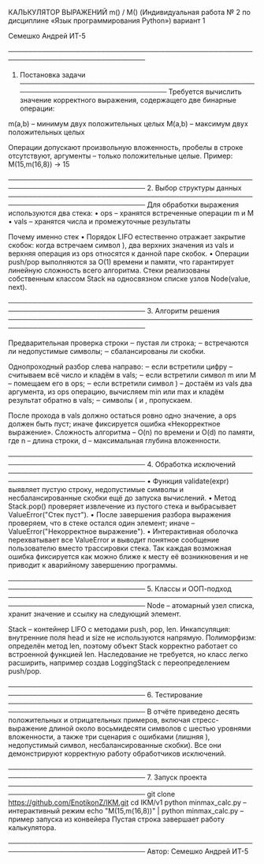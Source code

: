 КАЛЬКУЛЯТОР ВЫРАЖЕНИЙ m() / M()
(Индивидуальная работа № 2 по дисциплине «Язык программирования Python»)
вариант 1

Семешко Андрей ИТ-5

──────────────────────────────────────────────────────────────────────────────
1. Постановка задачи
──────────────────────────────────────────────────────────────────────────────
Требуется вычислить значение корректного выражения, содержащего две
бинарные операции:

m(a,b) – минимум двух положительных целых
M(a,b) – максимум двух положительных целых

Операции допускают произвольную вложенность, пробелы в строке
отсутствуют, аргументы – только положительные целые.
Пример: M(15,m(16,8)) → 15 

──────────────────────────────────────────────────────────────────────────────
2. Выбор структуры данных
──────────────────────────────────────────────────────────────────────────────
Для обработки выражения используются два стека:
• ops – хранятся встреченные операции m и M
• vals – хранятся числа и промежуточные результаты

Почему именно стек
• Порядок LIFO естественно отражает закрытие скобок: когда встречаем
символ ), два верхних значения из vals и верхняя операция из ops
относятся к данной паре скобок.
• Операции push/pop выполняются за O(1) времени и памяти, что
гарантирует линейную сложность всего алгоритма.
Стеки реализованы собственным классом Stack на односвязном списке узлов
Node(value, next).

──────────────────────────────────────────────────────────────────────────────
3. Алгоритм решения
──────────────────────────────────────────────────────────────────────────────

Предварительная проверка строки
‒ пустая ли строка;
‒ встречаются ли недопустимые символы;
‒ сбалансированы ли скобки.

Однопроходный разбор слева направо:
‒ если встретили цифру – считываем всё число и кладём
в vals;
‒ если встретили символ m или M – помещаем его
в ops;
‒ если встретили символ ) – достаём из vals два аргумента,
из ops операцию, вычисляем min или max и кладём результат
обратно в vals;
‒ символы ( и , пропускаем.

После прохода в vals должно остаться ровно одно значение, а ops
должен быть пуст; иначе фиксируется ошибка «Некорректное выражение».
Сложность алгоритма – O(n) по времени и O(d) по памяти, где n –
длина строки, d – максимальная глубина вложенности. 

──────────────────────────────────────────────────────────────────────────────
4. Обработка исключений
──────────────────────────────────────────────────────────────────────────────
• Функция validate(expr) выявляет пустую строку, недопустимые символы
и несбалансированные скобки ещё до запуска вычислений.
• Метод Stack.pop() проверяет извлечение из пустого стека и
выбрасывает ValueError("Стек пуст").
• После завершения разбора выражения проверяем, что в стеке остался
один элемент; иначе – ValueError("Некорректное выражение").
• Интерактивная оболочка перехватывает все ValueError и выводит
понятное сообщение пользователю вместо трассировки стека.
Так каждая возможная ошибка фиксируется как можно ближе к месту её
возникновения и не приводит к аварийному завершению программы.

──────────────────────────────────────────────────────────────────────────────
5. Классы и ООП-подход
──────────────────────────────────────────────────────────────────────────────
Node – атомарный узел списка, хранит значение и ссылку на следующий
элемент.

Stack – контейнер LIFO с методами push, pop, len.
Инкапсуляция: внутренние поля head и size не используются напрямую.
Полиморфизм: определён метод len, поэтому объект Stack корректно
работает со встроенной функцией len.
Наследование не требуется, но класс легко расширить, например создав
LoggingStack с переопределением push/pop.

──────────────────────────────────────────────────────────────────────────────
6. Тестирование
──────────────────────────────────────────────────────────────────────────────
В отчёте приведено десять положительных и отрицательных примеров,
включая стресс-выражение длиной около восьмидесяти символов
с шестью уровнями вложенности, а также три сценария с ошибками
(лишняя ), недопустимый символ, несбалансированные скобки). Все они
демонстрируют корректную работу обработчиков исключений. 

──────────────────────────────────────────────────────────────────────────────
7. Запуск проекта
──────────────────────────────────────────────────────────────────────────────
git clone https://github.com/EnotikonZ/IKM.git
cd IKM/v1
python minmax_calc.py – интерактивный режим
echo "M(15,m(16,8))" | python minmax_calc.py – пример запуска из конвейера
Пустая строка завершает работу калькулятора.

──────────────────────────────────────────────────────────────────────────────
Автор: Семешко Андрей ИТ-5
